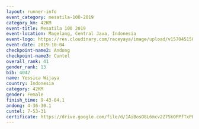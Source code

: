 ```yaml
---
layout: runner-info 
event_category: mesatila-100-2019 
category_km: 42KM 
event-title: Mesatila 100 2019 
event-location: Magelang, Central Java, Indonesia 
event-logo: https://res.cloudinary.com/raceyaya/image/upload/v1570451507/logo/mesastila100_jin7bl.jpg 
event-date: 2019-10-04 
checkpoint-name2: Andong 
checkpoint-name3: Cuntel 
overall_rank: 41
gender_rank: 13
bib: 4042
name: Yessica Wijaya
country: Indonesia
category: 42KM
gender: Female
finish_time: 9-43-04.1
andong: 4-36-30.1
cuntel: 7-53-31
certificate: https://drive.google.com/file/d/1AiBosO8L6mcv2Z7SkOPPfTxPKyfEd2o_/view?usp=sharing
---
```

